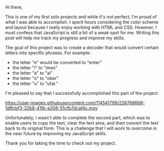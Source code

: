 Hi there,

This is one of my first solo projects and while it's not perfect, I'm proud of what I was able to accomplish. I spent hours considering the color scheme and layout because I really enjoy working with HTML and CSS. However, I must confess that JavaScript is still a bit of a weak spot for me. Writing this post will help me track my progress and improve my skills.

The goal of this project was to create a decoder that would convert certain letters into specific phrases. 
For example:
- the letter "e" would be converted to "enter"
- the letter "i" to "imes" 
- the letter "a" to "ai" 
- the letter "o" to "ober" 
- the letter "u" to "ufat." 

I'm pleased to say that I successfully accomplished this part of the project.



https://user-images.githubusercontent.com/114541799/226768668-1dffcbf3-32b8-41fb-a308-51cfb7dcaf4c.mov



Unfortunately, I wasn't able to complete the second part, which was to enable users to copy the text, clear the text area, and then convert the text back to its original form. This is a challenge that I will work to overcome in the near future by improving my JavaScript skills.

Thank you for taking the time to check out my project.
